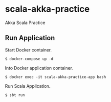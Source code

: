 # scala-akka-practice
Akka Scala Practice

## Run Application

Start Docker container.
```
$ docker-compose up -d
```

Into Docker application container.
```
$ docker exec -it scala-akka-practice-app bash
```

Run Scala Application.
```
$ sbt run
```